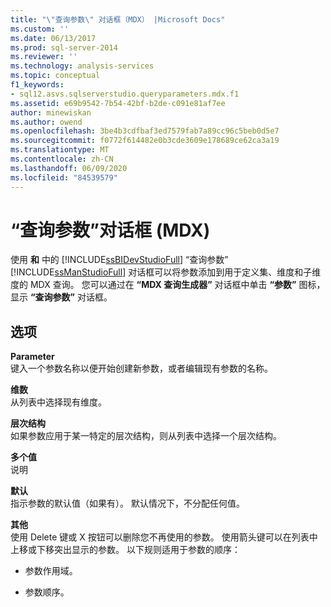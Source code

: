 ```yaml
---
title: "\"查询参数\" 对话框（MDX） |Microsoft Docs"
ms.custom: ''
ms.date: 06/13/2017
ms.prod: sql-server-2014
ms.reviewer: ''
ms.technology: analysis-services
ms.topic: conceptual
f1_keywords:
- sql12.asvs.sqlserverstudio.queryparameters.mdx.f1
ms.assetid: e69b9542-7b54-42bf-b2de-c091e81af7ee
author: minewiskan
ms.author: owend
ms.openlocfilehash: 3be4b3cdfbaf3ed7579fab7a89cc96c5beb0d5e7
ms.sourcegitcommit: f0772f614482e0b3cde3609e178689ce62ca3a19
ms.translationtype: MT
ms.contentlocale: zh-CN
ms.lasthandoff: 06/09/2020
ms.locfileid: "84539579"
---
```

# <a name="query-parameters-dialog-box-mdx"></a>“查询参数”对话框 (MDX)
  使用 **和** 中的 [!INCLUDE[ssBIDevStudioFull](../includes/ssbidevstudiofull-md.md)] “查询参数” [!INCLUDE[ssManStudioFull](../includes/ssmanstudiofull-md.md)] 对话框可以将参数添加到用于定义集、维度和子维度的 MDX 查询。 您可以通过在 **“MDX 查询生成器”** 对话框中单击 **“参数”** 图标，显示 **“查询参数”** 对话框。  
  
## <a name="options"></a>选项  
 **Parameter**  
 键入一个参数名称以便开始创建新参数，或者编辑现有参数的名称。  
  
 **维数**  
 从列表中选择现有维度。  
  
 **层次结构**  
 如果参数应用于某一特定的层次结构，则从列表中选择一个层次结构。  
  
 **多个值**  
 说明  
  
 **默认**  
 指示参数的默认值（如果有）。 默认情况下，不分配任何值。  
  
 **其他**  
 使用 Delete 键或 X 按钮可以删除您不再使用的参数。 使用箭头键可以在列表中上移或下移突出显示的参数。 以下规则适用于参数的顺序：  
  
-   参数作用域。  
  
-   参数顺序。  
  
  
